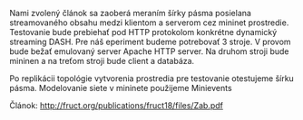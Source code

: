 Nami zvolený článok sa zaoberá meraním šírky pásma posielana streamovaného obsahu medzi klientom a serverom cez mininet prostredie.
Testovanie bude prebiehať pod HTTP protokolom konkrétne  dynamický streaming DASH. 
Pre náš eperiment budeme potrebovať 3 stroje. V provom bude bežať emulovaný server Apache HTTP server. 
Na druhom stroji bude mininen a na treťom stroji bude client a databáza.

Po replikácii topológie vytvorenia prostredia pre testovanie otestujeme šírku pásma.
Modelovanie siete v mininete použijeme Minievents

Článok:
http://fruct.org/publications/fruct18/files/Zab.pdf